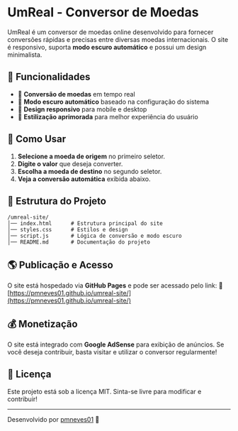 # UmReal - Conversor de Moedas

UmReal é um conversor de moedas online desenvolvido para fornecer conversões rápidas e precisas entre diversas moedas internacionais. O site é responsivo, suporta **modo escuro automático** e possui um design minimalista.

## 🚀 Funcionalidades
- 💱 **Conversão de moedas** em tempo real
- 🌙 **Modo escuro automático** baseado na configuração do sistema
- 📱 **Design responsivo** para mobile e desktop
- 🎨 **Estilização aprimorada** para melhor experiência do usuário

## 🔧 Como Usar
1. **Selecione a moeda de origem** no primeiro seletor.
2. **Digite o valor** que deseja converter.
3. **Escolha a moeda de destino** no segundo seletor.
4. **Veja a conversão automática** exibida abaixo.

## 📂 Estrutura do Projeto
```
/umreal-site/
│── index.html      # Estrutura principal do site
│── styles.css      # Estilos e design
│── script.js       # Lógica de conversão e modo escuro
│── README.md       # Documentação do projeto
```

## 🌎 Publicação e Acesso
O site está hospedado via **GitHub Pages** e pode ser acessado pelo link:
🔗 [https://pmneves01.github.io/umreal-site/](https://pmneves01.github.io/umreal-site/)

## 💰 Monetização
O site está integrado com **Google AdSense** para exibição de anúncios. Se você deseja contribuir, basta visitar e utilizar o conversor regularmente!

## 📜 Licença
Este projeto está sob a licença MIT. Sinta-se livre para modificar e contribuir!

---

Desenvolvido por [pmneves01](https://github.com/pmneves01) 🚀
